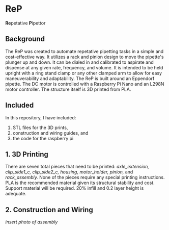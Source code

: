 # ReP
**Re**petative **P**ipettor

## Background
The ReP was created to automate repetative pipetting tasks in a simple and cost-effective way. It utilizes a rack and pinion design to move the pipette's plunger up and down. It can be dialed in and calibrated to aspirate and dispense at any given rate, frequency, and volume. It is intended to be held upright with a ring stand clamp or any other clamped arm to allow for easy maneuverability and adaptability. The ReP is built around an Eppendorf pipette. The DC motor is controlled with a Raspberry Pi Nano and an L298N motor controller. The structure itself is 3D printed from PLA.

## Included
In this repository, I have included:
1. STL files for the 3D prints,
2. construction and wiring guides, and
3. the code for the raspberry pi

## 1. 3D Printing
There are seven total pieces that need to be printed: *axle_extension, clip_side1_c, clip_side2_c, housing, motor_holder, pinion,* and *rack_assembly.* None of the pieces require any special printing instructions. PLA is the recommended material given its structural stability and cost. Support material will be required. 20% infill and 0.2 layer height is adequate.

## 2. Construction and Wiring

*insert photo of assembly*

